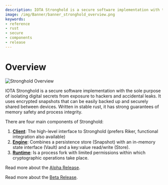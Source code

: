 ```yaml
---
description: IOTA Stronghold is a secure software implementation with the sole purpose of isolating digital secrets from exposure to hackers and accidental leaks.
image: /img/Banner/banner_stronghold_overview.png
keywords:
- reference
- rust
- secure
- components
- release
---
```


# Overview

![Stronghold Overview](/img/Banner/banner_stronghold_overview.png)

IOTA Stronghold is a secure software implementation with the sole purpose of isolating digital secrets from exposure to hackers and accidental leaks. It uses encrypted snapshots that can be easily backed up and securely shared between devices. Written in stable rust, it has strong guarantees of memory safety and process integrity.

There are four main components of Stronghold:

1. [**Client**](structure/client.md): The high-level interface to Stronghold (prefers Riker, functional integration also available)
2. [**Engine**](structure/engine/overview.md): Combines a persistence store (Snapshot) with an in-memory state interface (Vault) and a key:value read/write (Store).
3. [**Runtime**](structure/engine/runtime.md): Is a process fork with limited permissions within which cryptographic operations take place.

Read more about the [Alpha Release](https://blog.iota.org/stronghold-alpha-release/).

Read more about the [Beta Release](https://blog.iota.org/iota-stronghold-beta-release/).
